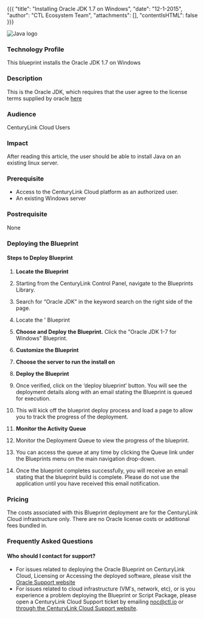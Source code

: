 
{{{
  "title": "Installing Oracle JDK 1.7 on Windows",
  "date": "12-1-2015",
  "author": "CTL Ecosystem Team",
  "attachments": [],
  "contentIsHTML": false
}}}

![Java logo](http://../../images/Java_image.png)

### Technology Profile

This blueprint installs the Oracle JDK 1.7 on Windows

### Description

This is the Oracle JDK, which requires that the user agree to the license terms supplied by oracle [here](http://www.oracle.com/technetwork/java/javase/downloads/index.html)

### Audience
CenturyLink Cloud Users

### Impact
After reading this article, the user should be able to install Java on an existing linux server.

### Prerequisite
- Access to the CenturyLink Cloud platform as an authorized user.
- An existing Windows server

### Postrequisite
None

### Deploying the <name of the blueprint> Blueprint

#### Steps to Deploy Blueprint
1. **Locate the <Name of the Blueprint> Blueprint**
  1. Starting from the CenturyLink Control Panel, navigate to the Blueprints Library.
  2. Search for “Oracle JDK” in the keyword search on the right side of the page.
  3. Locate the '<Full Name of the blueprint> Blueprint

2. **Choose and Deploy the Blueprint.**
   Click the "Oracle JDK 1-7 for Windows" Blueprint.

3. **Customize the Blueprint**
  1. **Choose the server to run the install on**

5. **Deploy the Blueprint**
  1. Once verified, click on the ‘deploy blueprint’ button. You will see the deployment details along with an email stating the Blueprint is queued for execution.
  2. This will kick off the blueprint deploy process and load a page to allow you to track the progress of the deployment.

6. **Monitor the Activity Queue**
  1. Monitor the Deployment Queue to view the progress of the blueprint.
  2. You can access the queue at any time by clicking the Queue link under the Blueprints menu on the main navigation drop-down.
  3. Once the blueprint completes successfully, you will receive an email stating that the blueprint build is complete. Please do not use the application until you have received this email notification.


### Pricing
The costs associated with this Blueprint deployment are for the CenturyLink Cloud infrastructure only.  There are no Oracle license costs or additional fees bundled in.


### Frequently Asked Questions

#### Who should I contact for support?
* For issues related to deploying the Oracle Blueprint on CenturyLink Cloud, Licensing or Accessing the deployed software, please visit the [Oracle Support website](http://www.oracle.com/technetwork/java/javase/documentation/index.html)
* For issues related to cloud infrastructure (VM's, network, etc), or is you experience a problem deploying the Blueprint or Script Package, please open a CenturyLink Cloud Support ticket by emailing [noc@ctl.io](mailto:noc@ctl.io) or [through the CenturyLink Cloud Support website](https://t3n.zendesk.com/tickets/new).
